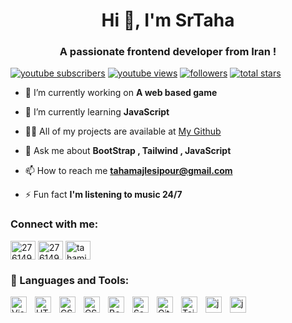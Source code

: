 <h1 align="center">Hi 👋, I'm SrTaha</h1>
<h3 align="center">A passionate frontend developer from Iran !</h3>

   
   <p align="left">
      <a href="https://www.youtube.com/c/MajlesiTaha?sub_confirmation=1">
         <img alt="youtube subscribers" title="Subscribe to my YouTube channel" src="https://custom-icon-badges.demolab.com/youtube/channel/subscribers/UCoH_tcTPB93TcfCrRQLqNlQ?color=%23E05D44&label=SUBSCRIBE&logo=video&logoColor=white&style=for-the-badge&labelColor=CE4630"/></a> 
      <a href="https://www.youtube.com/c/MajlesiTaha">
         <img alt="youtube views" title="YouTube views" src="https://custom-icon-badges.demolab.com/youtube/channel/views/UCoH_tcTPB93TcfCrRQLqNlQ?color=%23E1AD0E&logo=eye&logoColor=white&style=for-the-badge&labelColor=C79600"/></a> 
      <a href="https://github.com/SrTaha?tab=followers">
         <img alt="followers" title="Follow me on Github" src="https://custom-icon-badges.demolab.com/github/followers/SrTaha?color=236ad3&labelColor=1155ba&style=for-the-badge&logo=person-add&label=Follow&logoColor=white"/></a>
      <a href="https://github.com/SrTaha?tab=repositories&sort=stargazers">
         <img alt="total stars" title="Total stars on GitHub" src="https://custom-icon-badges.demolab.com/github/stars/SrTaha?color=55960c&style=for-the-badge&labelColor=488207&logo=star"/></a>
   </p>

- 🔭 I’m currently working on **A web based game**

- 🌱 I’m currently learning **JavaScript**

- 👨‍💻 All of my projects are available at <a href="https://github.com/SrTaha">My Github</a>

- 💬 Ask me about **BootStrap , Tailwind , JavaScript**

- 📫 How to reach me **tahamajlesipour@gmail.com**

- ⚡ Fun fact **I'm listening to music 24/7**

<h3 align="left">Connect with me:</h3>
<p align="left">
<a href="https://stackoverflow.com/users/27614943" target="blank"><img align="center" src="https://raw.githubusercontent.com/rahuldkjain/github-profile-readme-generator/master/src/images/icons/Social/stack-overflow.svg" alt="27614943" height="30" width="40" /></a>
<a href="https://youtube.com/@MajlesiTaha?si=NwLpyCXITxEhsSBh" target="blank"><img align="center" src="https://raw.githubusercontent.com/rahuldkjain/github-profile-readme-generator/master/src/images/icons/Social/youtube.svg" alt="27614943" height="30" width="40" /></a>
<a href="https://instagram.com/tahamjp" target="blank"><img align="center" src="https://raw.githubusercontent.com/rahuldkjain/github-profile-readme-generator/master/src/images/icons/Social/instagram.svg" alt="tahamjp" height="30" width="40" /></a>
</p>

### 🧰 Languages and Tools: 
<img align="left" alt="Visual Studio Code" width="26px" src="https://cdn.jsdelivr.net/gh/devicons/devicon/icons/vscode/vscode-original.svg" style="padding-right:10px;" /> <img align="left" alt="HTML5" width="26px" src="https://cdn.jsdelivr.net/gh/devicons/devicon/icons/html5/html5-original.svg" style="padding-right:10px;" /> <img align="left" alt="CSS3" width="26px" src="https://cdn.jsdelivr.net/gh/devicons/devicon/icons/css3/css3-original.svg" style="padding-right:10px;" /> <img align="left" alt="CSS3" width="26px" src="https://cdn.jsdelivr.net/gh/devicons/devicon/icons/javascript/javascript-original.svg" style="padding-right:10px;" /> <img align="left" alt="Bootstrap" width="26px" src="https://cdn.jsdelivr.net/gh/devicons/devicon/icons/bootstrap/bootstrap-original.svg" style="padding-right:10px;" /> <img align="left" alt="Sass" width="26px" src="https://cdn.jsdelivr.net/gh/devicons/devicon/icons/sass/sass-original.svg" style="padding-right:10px;" /> <img align="left" alt="GitHub" width="26px" src="https://user-images.githubusercontent.com/3369400/139447912-e0f43f33-6d9f-45f8-be46-2df5bbc91289.png" style="padding-right:10px;" /> <img align="left" alt="TailwindCss" width="26px" src="https://cdn.jsdelivr.net/gh/devicons/devicon/icons/tailwindcss/tailwindcss-original.svg" style="padding-right:10px;" /> 
<img align="left" alt="json" width="26px" src="https://cdn.jsdelivr.net/gh/devicons/devicon/icons/json/json-original.svg" style="padding-right:10px;" />
<img align="left" alt="jquare" width="26px" src="https://cdn.jsdelivr.net/gh/devicons/devicon/icons/jquery/jquery-original.svg" style="padding-right:10px;" />
<br />
